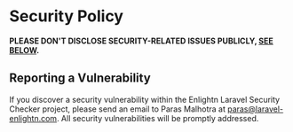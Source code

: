 # Security Policy

**PLEASE DON'T DISCLOSE SECURITY-RELATED ISSUES PUBLICLY, [SEE BELOW](#reporting-a-vulnerability).**

## Reporting a Vulnerability

If you discover a security vulnerability within the Enlightn Laravel Security Checker project, please send an email to Paras Malhotra at paras@laravel-enlightn.com. All security vulnerabilities will be promptly addressed.
